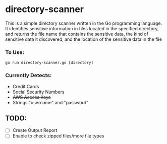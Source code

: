 # directory-scanner
This is a simple directory scanner written in the Go programming language. It identifies sensitive information in files located in the specified directory, and returns the file name that contains the sensitive data, the kind of sensitive data it discovered, and the location of the sensitive data in the file

### To Use:
`go run directory-scanner.go [directory]`

### Currently Detects:
- Credit Cards
- Social Security Numbers
- ~~AWS Access Keys~~
- Strings "username" and "password"

## TODO: 
- [ ] Create Output Report
- [ ] Enable to check zipped files/more file types